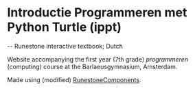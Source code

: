 # Introductie Programmeren met Python Turtle (ippt)
-- Runestone interactive textbook; Dutch

Website accompanying the first year (7th grade) *programmeren* (computing) course at the Barlaeusgymnasium, Amsterdam.

Made using (modified) [RunestoneComponents](https://github.com/RunestoneInteractive/RunestoneComponents).

